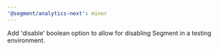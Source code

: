 ```yaml
---
'@segment/analytics-next': minor
---
```


Add 'disable' boolean option to allow for disabling Segment in a testing environment.
